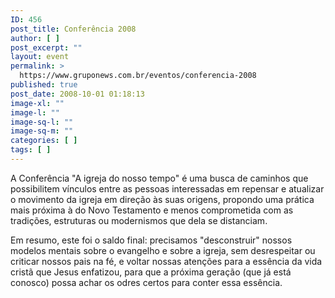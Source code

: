 ```yaml
---
ID: 456
post_title: Conferência 2008
author: [ ]
post_excerpt: ""
layout: event
permalink: >
  https://www.gruponews.com.br/eventos/conferencia-2008
published: true
post_date: 2008-10-01 01:18:13
image-xl: ""
image-l: ""
image-sq-l: ""
image-sq-m: ""
categories: [ ]
tags: [ ]
---
```

A Conferência "A igreja do nosso tempo" é uma busca de caminhos que possibilitem vínculos entre as pessoas interessadas em repensar e atualizar o movimento da igreja em direção às suas origens, propondo uma prática mais próxima à do Novo Testamento e menos comprometida com as tradições, estruturas ou modernismos que dela se distanciam.

Em resumo, este foi o saldo final: precisamos "desconstruir" nossos modelos mentais sobre o evangelho e sobre a igreja, sem desrespeitar ou criticar nossos pais na fé, e voltar nossas atenções para a essência da vida cristã que Jesus enfatizou, para que a próxima geração (que já está conosco) possa achar os odres certos para conter essa essência.